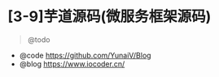 # [3-9]芋道源码(微服务框架源码)

> @todo

- @code https://github.com/YunaiV/Blog
- @blog https://www.iocoder.cn/
